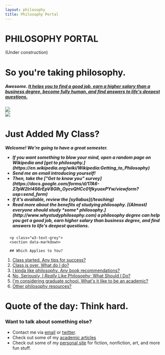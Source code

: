 ```yaml
---
layout: philosophy
title: Philosophy Portal
--- 
```


<body>

<!-- Header -->
<div class="w3-container w3-gray w3-center w3-padding-128">
  <h1 class="w3-margin w3-jumbo">PHILOSOPHY PORTAL</h1>
  <p class="w3-xlarge"></p>
</div>

(Under construction)

<!-- First Grid -->
<div class="w3-row-padding w3-padding-64 w3-container">
  <div class="w3-content">
    <div class="w3-twothird">
      <h1>So you're taking philosophy.</h1>
      <h5 class="w3-padding-32"> Awesome. <a href="http://keithbuhler.com/philosophy-3-major"> It helps you to find a good job, earn a higher salary than a business degree, become fully human, and find answers to life's deepest questions.</a></h5>  <img src="http://www.famous-mathematicians.com/images/pythagoras.jpg"
    </div>
  </div>
</div>


<!-- Second Grid -->
<div class="w3-row-padding w3-light-grey w3-padding-64 w3-container">
  <div class="w3-content">
    <div class="w3-third w3-center">
      <img src="http://philosophy.uchicago.edu/faculty/files/nussbaum/nussbaum2011.jpg">
    </div>

<div class="w3-twothird">
      <h1>Just Added My Class?</h1>
      <h5 class="w3-padding-32">Welcome! We're going to have a great semester.
      <ul>
        <li> If you want something to blow your mind, open a random page on Wikipedia and [get to philosophy.](https://en.wikipedia.org/wiki/Wikipedia:Getting_to_Philosophy)</li>
        <li>Send me an email introducing yourself!</li>
        <li>Then, take the ["Get to know you" survey](https://docs.google.com/forms/d/17A6-27pW2lrI4S6rEpV8GIh_OycvQHCc01fkyuoxPYw/viewform?usp=send_form)</li>
        <li>If it's available, review the [syllabus](/teaching)</li>
        <li>Read more about the benefits of studying philosophy. [(Almost) everyone should study *some* philosophy.](http://www.whystudyphilosophy.com) a philosophy degree can help you get a good job, earn higher salary than business degree, and find answers to life's deepest questions. </li>
        </ul>
        </h5>


      <p class="w3-text-grey">
      <section data-markdown>

      ## Which Applies to You?

1. [Class started. Any tips for success?](/philosophy-class)
5. [Class is over. What do I do?](/philosophy-6-next)
2. [I kinda like philosophy. Any book recommendations?](/philosophy-6-next")
4. [No, Seriously, I *Really* Like Philosophy; What Should I Do?](/philosophy-6-next")
5. [I'm considering graduate school. What's it like to be an academic?](/philosophy-7-profession)
6. [Other philosophy resources?](/philosophy-resources)
</p>
</section>
    </div>
  </div>
</div>

<div class="w3-container w3-black w3-center w3-opacity w3-padding-64">
    <h1 class="w3-margin w3-xlarge">Quote of the day: Think hard.</h1>
</div>

<!-- Footer -->
<footer class="w3-container w3-padding-64 w3-center w3-opacity">
  <div class="w3-xlarge w3-padding-32">
   <a href="https://www.facebook.com/keithedbuhler" class="w3-hover-text-indigo w3-show-inline-block"><i class="fa fa-facebook-official"></i></a>
   <a href="https://twitter.com/Keith_Buhler" class="w3-hover-text-light-blue w3-show-inline-block"><i class="fa fa-twitter"></i></a>
 </div>
</footer>

<script>

// Used to toggle the menu on small screens when clicking on the menu button
function myFunction() {
    var x = document.getElementById("navDemo");
    if (x.className.indexOf("w3-show") == -1) {
        x.className += " w3-show";
    } else {
        x.className = x.className.replace(" w3-show", "");
    }
}
</script>

</body>
</html>






### Want to talk about something else?

- Contact me via [email](keith.buhler@uky.edu) or [twitter](https://twitter.com/Keith_Buhler). 
- Check out some of my [academic articles](https://uky.academia.edu/KeithBuhler)
- Check out some of my [personal site](/fun) for fiction, nonfiction, art, and more fun stuff.